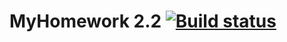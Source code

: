 # MyHomework 2.2 [![Build status](https://ci.appveyor.com/api/projects/status/f11c762tk7hsabjk?svg=true)](https://ci.appveyor.com/project/sSlideR/aqa-homework-2-2)
